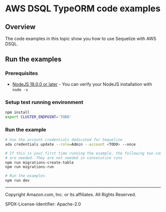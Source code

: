 # AWS DSQL TypeORM code examples

## Overview

The code examples in this topic show you how to use Sequelize with AWS DSQL. 

## Run the examples

### Prerequisites

* [NodeJS 18.0.0 or later](https://nodejs.org/en) - You can verify your NodeJS installation with `node -v`

### Setup test running environment 

```sh
npm install
export CLUSTER_ENDPOINT='TODO'
```

### Run the example

```sh
# Use the account credentials dedicated for Sequelize
ada credentials update --role=Admin --account <TODO> --once

# If this is your first time running the example, the following two commands
# are needed. They are not needed in consecutive runs
npm run migrations-create-table
npm run migrations-run

# Run the examples
npm run dev
```

---

Copyright Amazon.com, Inc. or its affiliates. All Rights Reserved. 

SPDX-License-Identifier: Apache-2.0